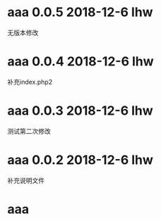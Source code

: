 # aaa 0.0.5 2018-12-6 lhw
无版本修改
# aaa 0.0.4 2018-12-6 lhw
补充index.php2
# aaa 0.0.3 2018-12-6 lhw
测试第二次修改
# aaa 0.0.2 2018-12-6 lhw
补充说明文件
# aaa
